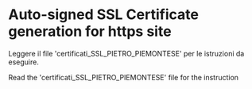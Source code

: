 # Auto-signed SSL Certificate generation for https site

Leggere il file 'certificati_SSL_PIETRO_PIEMONTESE' per le istruzioni da eseguire.

Read the 'certificati_SSL_PIETRO_PIEMONTESE' file for the instruction
